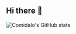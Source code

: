 ## Hi there 👋

![ComidaIo's GitHub stats](https://github-readme-stats.vercel.app/api?username=ComidaIo&include_all_commits=true&show_icons=true&theme=cobalt&hide=stars,contribs)


<!--
**ComidaIo/ComidaIo** is a ✨ _special_ ✨ repository because its `README.md` (this file) appears on your GitHub profile.

Here are some ideas to get you started:

- 🔭 I’m currently working on ...
- 🌱 I’m currently learning ...
- 👯 I’m looking to collaborate on ...
- 🤔 I’m looking for help with ...
- 💬 Ask me about ...
- 📫 How to reach me: ...
- 😄 Pronouns: ...
- ⚡ Fun fact: ...
-->
